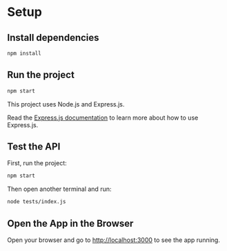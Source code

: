 # Setup

## Install dependencies

```sh
npm install
```

## Run the project

```sh
npm start
```

This project uses Node.js and Express.js.

Read the [Express.js documentation](https://expressjs.com/) to learn more about how to use Express.js.

## Test the API

First, run the project:

```sh
npm start
```

Then open another terminal and run:

```sh
node tests/index.js
```

## Open the App in the Browser

Open your browser and go to [http://localhost:3000](http://localhost:3000) to see the app running.
